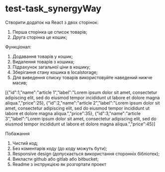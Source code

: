 # test-task_synergyWay
Створити додаток на React з двох сторінок:
1. Перша сторінка це список товарів;
2. Друга сторінка це кошик;

Функціонал:
1. Додавання товарів у кошик;
2. Видалення товарів з кошика;
3. Підрахунок загальної ціни в кошику;
4. Зберігання стану кошика в localstorage;
5. Для виведення списку товарів використовуйте наведений нижче масив;

[{"id":1,"name":"article 1","label":"Lorem ipsum dolor sit amet, consectetur adipiscing elit,
sed do eiusmod tempor incididunt ut labore et dolore magna aliqua.","price":25},
{"id":2,"name":"article 2","label":"Lorem ipsum dolor sit amet, consectetur adipiscing elit,
sed do eiusmod tempor incididunt ut labore et dolore magna aliqua.","price":35},
{"id":3,"name":"article 3","label":"Lorem ipsum dolor sit amet, consectetur adipiscing elit,
sed do eiusmod tempor incididunt ut labore et dolore magna aliqua.","price":45}]

Побажання
1. Чистий код;
2. Без коментарів коду (до коду можуть бути);
3. Responsive design (допускається використання сторонніх бібліотек);
4. Викласти github або gitlab або bitbucket;
5. Readme з інструкцією як розгортати проект

